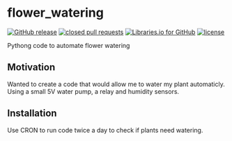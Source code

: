 # flower_watering

[![GitHub release](https://img.shields.io/github/release/arim215/flower_watering.svg)](https://github.com/arim215/nhl_goal_light/releases)
[![closed pull requests](https://img.shields.io/github/issues-pr-closed/arim215/flower_watering.svg)](https://github.com/arim215/nhl_goal_light/pulls?q=is%3Apr+is%3Aclosed)
[![Libraries.io for GitHub](https://img.shields.io/librariesio/github/arim215/flower_watering.svg)](https://github.com/arim215/nhl_goal_light/blob/master/requirements.txt)
[![license](https://img.shields.io/github/license/arim215/flower_watering.svg)](https://github.com/arim215/nhl_goal_light/blob/master/LICENSE)

Pythong code to automate flower watering

## Motivation

Wanted to create a code that would allow me to water my plant automaticly. Using a small 5V water pump, a relay and humidity sensors.

## Installation

Use CRON to run code twice a day to check if plants need watering.
